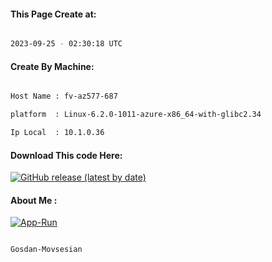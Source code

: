 
   
#### This Page Create at:

```bash

2023-09-25 - 02:30:18 UTC

```

#### Create By Machine:

```bash

Host Name : fv-az577-687

platform  : Linux-6.2.0-1011-azure-x86_64-with-glibc2.34

Ip Local  : 10.1.0.36

```
#### Download This code Here:

[![GitHub release (latest by date)](https://img.shields.io/github/v/release/Gosdan-Movsesian/Gosdan?style=for-the-badge&label=Download)](https://github.com/Gosdan-Movsesian/Gosdan/releases) 

</p> 

#### About Me :

[![App-Run](https://github.com/Gosdan-Movsesian/Gosdan/actions/workflows/App-Run.yml/badge.svg)](https://github.com/Gosdan-Movsesian/Gosdan/actions/workflows/App-Run.yml)

```bash

Gosdan-Movsesian

```

